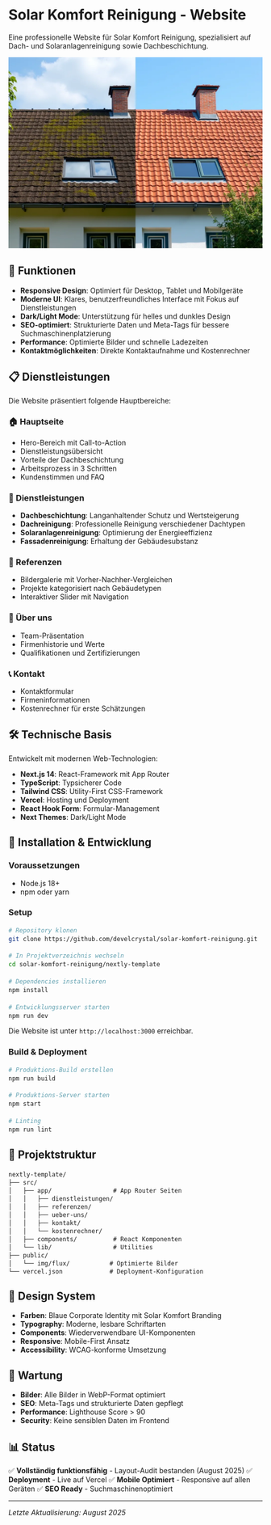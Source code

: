 # Solar Komfort Reinigung - Website

Eine professionelle Website für Solar Komfort Reinigung, spezialisiert auf Dach- und Solaranlagenreinigung sowie Dachbeschichtung.

![Solar Komfort Reinigung Website](public/img/flux/quer_Vorher-Nachher%20Dachreinigung.webp)

## 🌟 Funktionen

- **Responsive Design**: Optimiert für Desktop, Tablet und Mobilgeräte
- **Moderne UI**: Klares, benutzerfreundliches Interface mit Fokus auf Dienstleistungen
- **Dark/Light Mode**: Unterstützung für helles und dunkles Design
- **SEO-optimiert**: Strukturierte Daten und Meta-Tags für bessere Suchmaschinenplatzierung
- **Performance**: Optimierte Bilder und schnelle Ladezeiten
- **Kontaktmöglichkeiten**: Direkte Kontaktaufnahme und Kostenrechner

## 📋 Dienstleistungen

Die Website präsentiert folgende Hauptbereiche:

### 🏠 Hauptseite
- Hero-Bereich mit Call-to-Action
- Dienstleistungsübersicht
- Vorteile der Dachbeschichtung
- Arbeitsprozess in 3 Schritten
- Kundenstimmen und FAQ

### 🔧 Dienstleistungen
- **Dachbeschichtung**: Langanhaltender Schutz und Wertsteigerung
- **Dachreinigung**: Professionelle Reinigung verschiedener Dachtypen
- **Solaranlagenreinigung**: Optimierung der Energieeffizienz
- **Fassadenreinigung**: Erhaltung der Gebäudesubstanz

### 📸 Referenzen
- Bildergalerie mit Vorher-Nachher-Vergleichen
- Projekte kategorisiert nach Gebäudetypen
- Interaktiver Slider mit Navigation

### 👥 Über uns
- Team-Präsentation
- Firmenhistorie und Werte
- Qualifikationen und Zertifizierungen

### 📞 Kontakt
- Kontaktformular
- Firmeninformationen
- Kostenrechner für erste Schätzungen

## 🛠 Technische Basis

Entwickelt mit modernen Web-Technologien:

- **Next.js 14**: React-Framework mit App Router
- **TypeScript**: Typsicherer Code
- **Tailwind CSS**: Utility-First CSS-Framework
- **Vercel**: Hosting und Deployment
- **React Hook Form**: Formular-Management
- **Next Themes**: Dark/Light Mode

## 🚀 Installation & Entwicklung

### Voraussetzungen
- Node.js 18+ 
- npm oder yarn

### Setup
```bash
# Repository klonen
git clone https://github.com/develcrystal/solar-komfort-reinigung.git

# In Projektverzeichnis wechseln
cd solar-komfort-reinigung/nextly-template

# Dependencies installieren
npm install

# Entwicklungsserver starten
npm run dev
```

Die Website ist unter `http://localhost:3000` erreichbar.

### Build & Deployment
```bash
# Produktions-Build erstellen
npm run build

# Produktions-Server starten
npm start

# Linting
npm run lint
```

## 📁 Projektstruktur

```
nextly-template/
├── src/
│   ├── app/                 # App Router Seiten
│   │   ├── dienstleistungen/
│   │   ├── referenzen/
│   │   ├── ueber-uns/
│   │   ├── kontakt/
│   │   └── kostenrechner/
│   ├── components/          # React Komponenten
│   └── lib/                 # Utilities
├── public/
│   └── img/flux/           # Optimierte Bilder
└── vercel.json             # Deployment-Konfiguration
```

## 🎨 Design System

- **Farben**: Blaue Corporate Identity mit Solar Komfort Branding
- **Typography**: Moderne, lesbare Schriftarten
- **Components**: Wiederverwendbare UI-Komponenten
- **Responsive**: Mobile-First Ansatz
- **Accessibility**: WCAG-konforme Umsetzung

## 🔧 Wartung

- **Bilder**: Alle Bilder in WebP-Format optimiert
- **SEO**: Meta-Tags und strukturierte Daten gepflegt
- **Performance**: Lighthouse Score > 90
- **Security**: Keine sensiblen Daten im Frontend

## 📊 Status

✅ **Vollständig funktionsfähig** - Layout-Audit bestanden (August 2025)
✅ **Deployment** - Live auf Vercel
✅ **Mobile Optimiert** - Responsive auf allen Geräten
✅ **SEO Ready** - Suchmaschinenoptimiert

---

*Letzte Aktualisierung: August 2025*